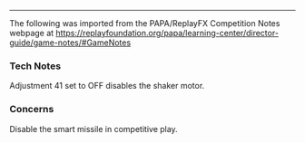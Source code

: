 ***
The following was imported from the PAPA/ReplayFX Competition Notes webpage at https://replayfoundation.org/papa/learning-center/director-guide/game-notes/#GameNotes

### Tech Notes
            
Adjustment 41 set to OFF disables the shaker motor.

### Concerns
            
Disable the smart missile in competitive play.